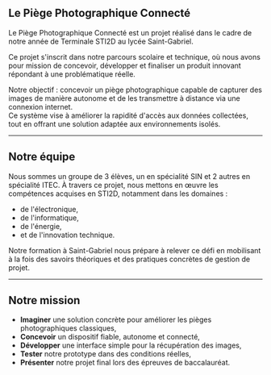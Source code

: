 ## Le Piège Photographique Connecté

Le Piège Photographique Connecté est un projet réalisé dans le cadre de notre année de Terminale STI2D au lycée Saint-Gabriel. 

Ce projet s'inscrit dans notre parcours scolaire et technique, où nous avons pour mission de concevoir, développer et finaliser un produit innovant répondant à une problématique réelle.

Notre objectif : concevoir un piège photographique capable de capturer des images de manière autonome et de les transmettre à distance via une connexion internet.  
Ce système vise à améliorer la rapidité d'accès aux données collectées, tout en offrant une solution adaptée aux environnements isolés.

---

## Notre équipe

Nous sommes un groupe de 3 élèves, un en spécialité SIN et 2 autres en spécialité ITEC.
À travers ce projet, nous mettons en œuvre les compétences acquises en STI2D, notamment dans les domaines :
- de l'électronique,
- de l'informatique,
- de l'énergie,
- et de l'innovation technique.

Notre formation à Saint-Gabriel nous prépare à relever ce défi en mobilisant à la fois des savoirs théoriques et des pratiques concrètes de gestion de projet.

---

## Notre mission

- **Imaginer** une solution concrète pour améliorer les pièges photographiques classiques,
- **Concevoir** un dispositif fiable, autonome et connecté,
- **Développer** une interface simple pour la récupération des images,
- **Tester** notre prototype dans des conditions réelles,
- **Présenter** notre projet final lors des épreuves de baccalauréat.